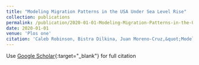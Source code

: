 ```yaml
---
title: "Modeling Migration Patterns in the USA Under Sea Level Rise"
collection: publications
permalink: /publication/2020-01-01-Modeling-Migration-Patterns-in-the-USA-Under-Sea-Level-Rise
date: 2020-01-01
venue: 'Plos one'
citation: 'Caleb Robinson, Bistra Dilkina, Juan Moreno-Cruz,&quot;Modeling Migration Patterns in the USA Under Sea Level Rise.&quot; Plos one, 2020.'
---
```

Use [Google Scholar](https://scholar.google.com/scholar?q=Modeling+Migration+Patterns+in+the+USA+Under+Sea+Level+Rise){:target="_blank"} for full citation